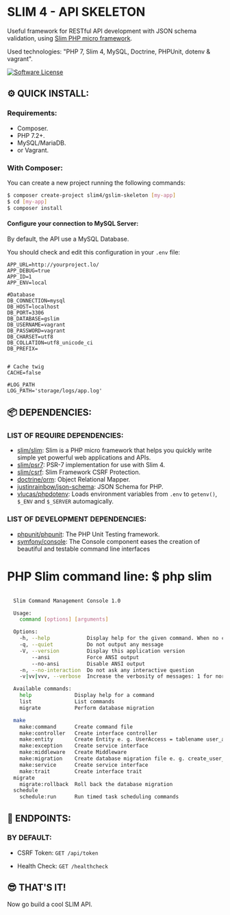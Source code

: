 # SLIM 4 - API SKELETON

Useful framework for RESTful API development with JSON schema validation, using [Slim PHP micro framework](https://www.slimframework.com).

Used technologies: "PHP 7, Slim 4, MySQL, Doctrine, PHPUnit, dotenv & vagrant".

[![Software License][ico-license]](LICENSE.md)


[ico-license]: https://img.shields.io/badge/license-MIT-brightgreen.svg?style=flat


## :gear: QUICK INSTALL:

### Requirements:

- Composer.
- PHP 7.2+.
- MySQL/MariaDB.
- or Vagrant.


### With Composer:

You can create a new project running the following commands:

```bash
$ composer create-project slim4/gslim-skeleton [my-app]
$ cd [my-app]
$ composer install
```


#### Configure your connection to MySQL Server:

By default, the API use a MySQL Database.

You should check and edit this configuration in your `.env` file:

```
APP_URL=http://yourproject.lo/
APP_DEBUG=true
APP_ID=1
APP_ENV=local

#Database
DB_CONNECTION=mysql
DB_HOST=localhost
DB_PORT=3306
DB_DATABASE=gslim
DB_USERNAME=vagrant
DB_PASSWORD=vagrant
DB_CHARSET=utf8
DB_COLLATION=utf8_unicode_ci
DB_PREFIX=


# Cache twig
CACHE=false

#LOG_PATH
LOG_PATH='storage/logs/app.log'
```

## :package: DEPENDENCIES:

### LIST OF REQUIRE DEPENDENCIES:

- [slim/slim](https://github.com/slimphp/Slim): Slim is a PHP micro framework that helps you quickly write simple yet powerful web applications and APIs.
- [slim/psr7](https://github.com/slimphp/Slim-Psr7): PSR-7 implementation for use with Slim 4.
- [slim/csrf](https://github.com/slimphp/Slim-Psr7): Slim Framework CSRF Protection.
- [doctrine/orm](https://www.doctrine-project.org/projects/orm.html): Object Relational Mapper.
- [justinrainbow/json-schema](https://github.com/justinrainbow/json-schema): JSON Schema for PHP.
- [vlucas/phpdotenv](https://github.com/vlucas/phpdotenv): Loads environment variables from `.env` to `getenv()`, `$_ENV` and `$_SERVER` automagically.

### LIST OF DEVELOPMENT DEPENDENCIES:

- [phpunit/phpunit](https://github.com/sebastianbergmann/phpunit): The PHP Unit Testing framework.
- [symfony/console](https://github.com/symfony/console): The Console component eases the creation of beautiful and testable command line interfaces


# PHP Slim command line: $ php slim

```bash

  Slim Command Management Console 1.0

  Usage:
    command [options] [arguments]

  Options:
    -h, --help            Display help for the given command. When no command is given display help for the list command
    -q, --quiet           Do not output any message
    -V, --version         Display this application version
        --ansi            Force ANSI output
        --no-ansi         Disable ANSI output
    -n, --no-interaction  Do not ask any interactive question
    -v|vv|vvv, --verbose  Increase the verbosity of messages: 1 for normal output, 2 for more verbose output and 3 for debug

  Available commands:
    help              Display help for a command
    list              List commands
    migrate           Perform database migration

  make
    make:command      Create command file
    make:controller   Create interface controller
    make:entity       Create Entity e. g. UserAccess = tablename user_access
    make:exception    Create service interface
    make:middleware   Create Middleware
    make:migration    Create database migration file e. g. create_user_access_table / update_user_access_table
    make:service      Create service interface
    make:trait        Create interface trait
  migrate
    migrate:rollback  Roll back the database migration
  schedule
    schedule:run      Run timed task scheduling commands
```

## :bookmark: ENDPOINTS:

### BY DEFAULT:

- CSRF Token: `GET /api/token`

- Health Check: `GET /healthcheck`


## :sunglasses: THAT'S IT!

Now go build a cool SLIM API.
